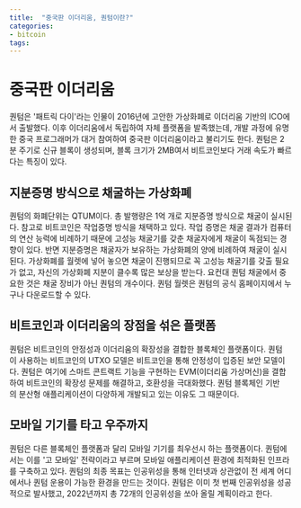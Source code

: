 ```yaml
---
title:  "중국판 이더리움, 퀀텀이란?"
categories: 
- bitcoin
tags:
---
```

# 중국판 이더리움 
퀀텀은 '패트릭 다이'라는 인물이 2016년에 고안한 가상화폐로 이더리움 기반의 ICO에서 출발했다. 이후 이더리움에서 독립하여 자체 플랫폼을 발족했는데, 개발 과정에 유명한 중국 프로그래머가 대거 참여하여 중국판 이더리움이라고 불리기도 한다. 퀀텀은 2분 주기로 신규 블록이 생성되며, 블록 크기가 2MB여서 비트코인보다 거래 속도가 빠르다는 특징이 있다. 
 
## 지분증명 방식으로 채굴하는 가상화폐
퀀텀의 화폐단위는 QTUM이다. 총 발행량은 1억 개로 지분증명 방식으로 채굴이 실시된다. 참고로 비트코인은 작업증명 방식을 채택하고 있다. 작업 증명은 채굴 결과가 컴퓨터의 연산 능력에 비례하기 때문에 고성능 채굴기를 갖춘 채굴자에게 채굴이 독점되는 경향이 있다. 반면 지분증명은 채굴자가 보유하는 가상화폐의 양에 비례하여 채굴이 실시된다. 가상화폐를 월렛에 넣어 놓으면 채굴이 진행되므로 꼭 고성능 채굴기를 갖출 필요가 없고, 자신의 가상화폐 지분이 클수록 많은 보상을 받는다. 요컨대 퀀텀 채굴에서 중요한 것은 채굴 장비가 아닌 퀀텀의 개수이다. 퀀텀 월렛은 퀀텀의 공식 홈페이지에서 누구나 다운로드할 수 있다. 
 
## 비트코인과 이더리움의 장점을 섞은 플랫폼 
퀀텀은 비트코인의 안정성과 이더리움의 확장성을 결합한 블록체인 플랫폼이다. 퀀텀이 사용하는 비트코인의 UTXO 모델은 비트코인을 통해 안정성이 입증된 보안 모델이다. 퀀텀은 여기에 스마트 콘트랙트 기능을 구현하는 EVM(이더리움 가상머신)을 결합하여 비트코인의 확장성 문제를 해결하고, 호환성을 극대화했다. 퀀텀 블록체인 기반의 분산형 애플리케이션이 다양하게 개발되고 있는 이유도 그 때문이다. 
 
## 모바일 기기를 타고 우주까지 
퀀텀은 다른 블록체인 플랫폼과 달리 모바일 기기를 최우선시 하는 플랫폼이다. 퀀텀에서는 이를 '고 모바일' 전략이라고 부르며 모바일 애플리케이션 환경에 최적화된 인프라를 구축하고 있다. 퀀텀의 최종 목표는 인공위성을 통해 인터넷과 상관없이 전 세계 어디에서나 퀀텀 운용이 가능한 환경을 만드는 것이다. 퀀텀은 이미 첫 번째 인공위성을 성공적으로 발사했고, 2022년까지 총 72개의 인공위성을 쏘아 올릴 계획이라고 한다. 
 




